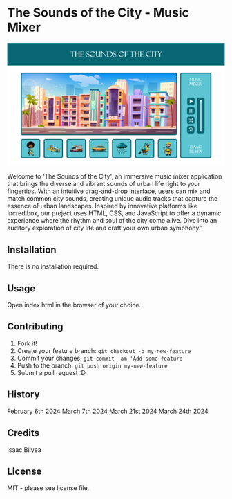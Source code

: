 # The Sounds of the City - Music Mixer

![The Sounds of the City](images/readme-img.png)

Welcome to 'The Sounds of the City', an immersive music mixer application that brings the diverse and vibrant sounds of urban life right to your fingertips. With an intuitive drag-and-drop interface, users can mix and match common city sounds, creating unique audio tracks that capture the essence of urban landscapes. Inspired by innovative platforms like Incredibox, our project uses HTML, CSS, and JavaScript to offer a dynamic experience where the rhythm and soul of the city come alive. Dive into an auditory exploration of city life and craft your own urban symphony."

## Installation

There is no installation required.

## Usage

Open index.html in the browser of your choice.

## Contributing

1. Fork it!
2. Create your feature branch: `git checkout -b my-new-feature`
3. Commit your changes: `git commit -am 'Add some feature'`
4. Push to the branch: `git push origin my-new-feature`
5. Submit a pull request :D

## History

February 6th 2024
March 7th 2024
March 21st 2024
March 24th 2024

## Credits

Isaac Bilyea

## License

MIT - please see license file.